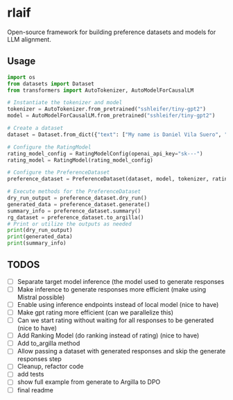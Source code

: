 # rlaif

Open-source framework for building preference datasets and models for LLM alignment.

## Usage

```python
import os
from datasets import Dataset
from transformers import AutoTokenizer, AutoModelForCausalLM

# Instantiate the tokenizer and model
tokenizer = AutoTokenizer.from_pretrained("sshleifer/tiny-gpt2")
model = AutoModelForCausalLM.from_pretrained("sshleifer/tiny-gpt2")

# Create a dataset
dataset = Dataset.from_dict({"text": ["My name is Daniel Vila Suero", "Please send me an email"]})

# Configure the RatingModel
rating_model_config = RatingModelConfig(openai_api_key="sk---")
rating_model = RatingModel(rating_model_config)

# Configure the PreferenceDataset
preference_dataset = PreferenceDataset(dataset, model, tokenizer, rating_model)

# Execute methods for the PreferenceDataset
dry_run_output = preference_dataset.dry_run()
generated_data = preference_dataset.generate()
summary_info = preference_dataset.summary()
rg_dataset = preference_dataset.to_argilla()
# Print or utilize the outputs as needed
print(dry_run_output)
print(generated_data)
print(summary_info)
```

## TODOS

- [ ] Separate target model inference (the model used to generate responses
- [ ] Make inference to generate responses more efficient (make using Mistral possible)
- [ ] Enable using inference endpoints instead of local model (nice to have)
- [ ] Make gpt rating more efficient (can we parallelize this)
- [ ] Can we start rating without waiting for all responses to be generated (nice to have)
- [ ] Add Ranking Model (do ranking instead of rating) (nice to have)
- [ ] Add to_argilla method 
- [ ] Allow passing a dataset with generated responses and skip the generate responses step
- [ ] Cleanup, refactor code
- [ ] add tests
- [ ] show full example from generate to Argilla to DPO 
- [ ] final readme 
